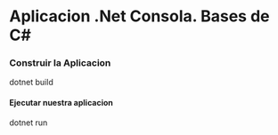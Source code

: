 # Aplicacion .Net Consola. Bases de C#

### Construir la Aplicacion

dotnet build

#### Ejecutar nuestra aplicacion

dotnet run
